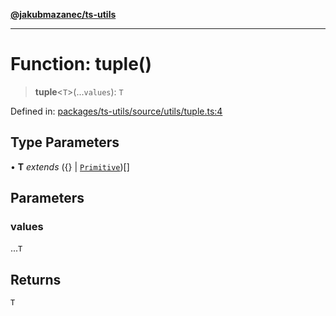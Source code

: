 [**@jakubmazanec/ts-utils**](../README.md)

---

# Function: tuple()

> **tuple**\<`T`\>(...`values`): `T`

Defined in:
[packages/ts-utils/source/utils/tuple.ts:4](https://github.com/jakubmazanec/tools/blob/adfe44f908094c1d1cdf19837842b33066bbd9d7/packages/ts-utils/source/utils/tuple.ts#L4)

## Type Parameters

• **T** _extends_ (\{\} \| [`Primitive`](../type-aliases/Primitive.md))[]

## Parameters

### values

...`T`

## Returns

`T`
